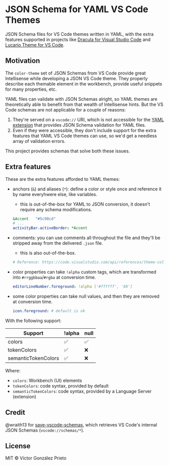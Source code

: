 # JSON Schema for YAML VS Code Themes

JSON Schema files for VS Code themes written in YAML, with the extra features supported in projects like [Dracula for Visual Studio Code](https://github.com/dracula/visual-studio-code) and [Lucario Theme for VS Code](https://github.com/victor-gp/lucario-vscode-theme).

## Motivation

The `color-theme` set of JSON Schemas from VS Code provide great Intellisense while developing a JSON VS Code theme. They properly describe each themable element in the workbench, provide useful snippets for many properties, etc.

YAML files can validate with JSON Schemas alright, so YAML themes are theoretically able to benefit from that wealth of Intellisense hints.
But the VS Code schemas are not applicable for a couple of reasons:

1. They're served on a `vscode://` URI, which is not accessible for the [YAML extension](https://github.com/redhat-developer/vscode-yaml) that provides JSON Schema validation for YAML files.
2. Even if they were accessible, they don't include support for the extra features that YAML VS Code themes can use, so we'd get a needless array of validation errors.

This project provides schemas that solve both these issues.

## Extra features

These are the extra features afforded to YAML themes:

- anchors (`&`) and aliases (`*`): define a color or style once and reference it by name everyhwere else, like variables.
  - this is out-of-the-box for YAML to JSON conversion, it doesn't require any schema modifications.

  ```yaml
  &Accent   "#5c98cd"
  # ...
  activityBar.activeBorder: *Accent
  ```

- comments: you can use comments all throughout the file and they'll be stripped away from the delivered `.json` file.
  - this is also out-of-the-box.

  ```yaml
  # Reference: https://code.visualstudio.com/api/references/theme-color
  ```

- color properties can take `!alpha` custom tags, which are transformed into `#rrggbbaa`/`#rgba` at conversion time.

  ```yaml
  editorLineNumber.foreground: !alpha ['#ffffff', '80']
  ```

- some color properties can take null values, and then they are removed at conversion time.

  ```yaml
  icon.foreground: # default is ok
  ```

With the following support:

| Support            | !alpha | null |
|--------------------|--------|------|
| colors             | ✅     | ✅   |
| tokenColors        | ✅     | ❌   |
| semanticTokenColors| ✅     | ❌   |

Where:

- `colors`: Workbench (UI) elements
- `tokenColors`: code syntax, provided by default
- `semanticTokenColors`: code syntax, provided by a Language Server (extension)

<!--TODO version this feature support
this should be yaml-vscode-theme v1.
v2 should extend null support for both token colors scopes. maybe also fontStyle.
v3 could limit alpha values to strings only, adressing that blindspot in our schema. (this would be breaking for Dracula)
v0 could be just the vscode themes, without any extra features.
at the directory level. keep both v1 and v2-v<i>
further versions could introduce more features...
tags/releases in this project should correspond to vscode releases, e.g. vscode-v1.99.0
-->

## Credit

@wraith13 for [save-vscode-schemas](https://github.com/wraith13/save-vscode-schemas), which retrieves VS Code's internal JSON Schemas (`vscode://schemas/*`).

## License

MIT © Víctor González Prieto
